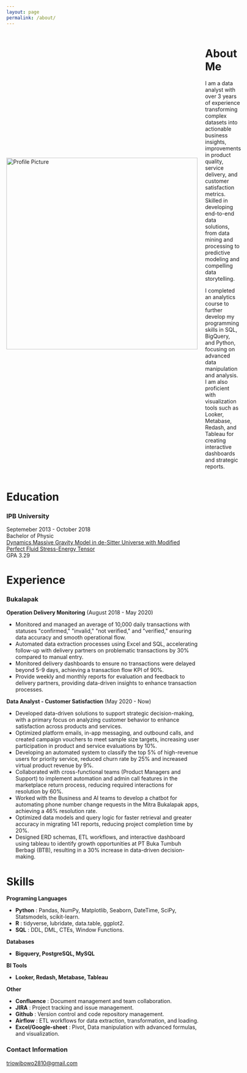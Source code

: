 ```yaml
---
layout: page
permalink: /about/
---
```

<div>
<div style="display: flex; align-items: center;">
  <img src="{{ site.baseurl }}/images/trio_wibowo.png" alt="Profile Picture" style="width: 500px; margin-right: 20px;">
  <div>
    <h1>About Me</h1>
  <p>I am a data analyst with over 3 years of experience transforming complex datasets into actionable business insights, improvements in product quality, service delivery, and customer satisfaction metrics. Skilled in developing end-to-end data solutions, from data mining and processing to predictive modeling and compelling data storytelling.</p>
    <p>I completed an analytics course to further develop my programming skills in SQL, BigQuery, and Python, focusing on advanced data manipulation and analysis. I am also proficient with visualization tools such as Looker, Metabase, Redash, and Tableau for creating interactive dashboards and strategic reports.</p>
  </div>
</div>

<h1>Education</h1>
  <h3>IPB University</h3>
  Septemeber 2013 - October 2018<br>
  Bachelor of Physic<br>
  <a href="https://repository.ipb.ac.id/handle/123456789/90740?show=full" target="_blank">Dynamics Massive Gravity Model in de-Sitter Universe with Modified Perfect Fluid Stress-Energy Tensor<br></a>
  GPA 3.29
<h1>Experience</h1>
  <h3>Bukalapak</h3>
  <b>Operation Delivery Monitoring</b> (August 2018 - May 2020)<br>
    <ul>
      <li>Monitored and managed an average of 10,000 daily transactions with statuses "confirmed," "invalid," "not verified," and "verified," ensuring data accuracy and smooth operational flow.</li>
      <li>Automated data extraction processes using Excel and SQL, accelerating follow-up with delivery partners on problematic transactions by 30% compared to manual entry.</li>
      <li>Monitored delivery dashboards to ensure no transactions were delayed beyond 5-9 days, achieving a transaction flow KPI of 90%.</li>
      <li>Provide weekly and monthly reports for evaluation and feedback to delivery partners, providing data-driven insights to enhance transaction processes.</li>
    </ul>  
  <b>Data Analyst - Customer Satisfaction</b> (May 2020 - Now)<br>
    <ul>
      <li>Developed data-driven solutions to support strategic decision-making, with a primary focus on analyzing customer behavior to enhance satisfaction across products and services.</li>
      <li>Optimized platform emails, in-app messaging, and outbound calls, and created campaign vouchers to meet sample size targets, increasing user participation in product and service evaluations by 10%.</li>
      <li>Developing an automated system to classify the top 5% of high-revenue users for priority service, reduced churn rate by 25% and increased virtual product revenue by 9%.</li>
      <li>Collaborated with cross-functional teams (Product Managers and Support) to implement automation and admin call features in the marketplace return process, reducing required interactions for resolution by 60%.</li>
      <li>Worked with the Business and AI teams to develop a chatbot for automating phone number change requests in the Mitra Bukalapak apps, achieving a 46% resolution rate.</li>
      <li>Optimized data models and query logic for faster retrieval and greater accuracy in migrating 141 reports, reducing project completion time by 20%.</li>
      <li>Designed ERD schemas, ETL workflows, and interactive dashboard using tableau to identify growth opportunities at PT Buka Tumbuh Berbagi (BTB), resulting in a 30% increase in data-driven decision-making.</li>
    </ul>

<h1>Skills</h1>
<b>Programing Languages</b>
  <ul>
    <li><b>Python</b> : Pandas, NumPy, Matplotlib, Seaborn, DateTime, SciPy, Statsmodels, scikit-learn.</li>
    <li><b>R</b> : tidyverse, lubridate, data.table, ggplot2.</li>
    <li><b>SQL</b> : DDL, DML, CTEs, Window Functions.</li>
  </ul>
<b>Databases</b> 
  <ul>
    <li><b>Bigquery, PostgreSQL, MySQL</b></li>
  </ul>
<b>BI Tools</b>
  <ul>
    <li><b>Looker, Redash, Metabase, Tableau</b></li>
  </ul>
<b>Other</b>
  <ul>
    <li><b>Confluence</b> : Document management and team collaboration.</li>
    <li><b>JIRA</b> : Project tracking and issue management.</li>
    <li><b>Github</b> : Version control and code repository management.</li>
    <li><b>Airflow</b> : ETL workflows for data extraction, transformation, and loading.</li>
    <li><b>Excel/Google-sheet</b> : Pivot, Data manipulation with advanced formulas, and visualization.</li>
  </ul>

</div>

### Contact Information
[triowibowo2810@gmail.com](mailto:triowibowo2810@gmail.com)



